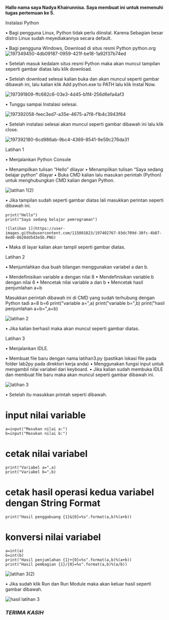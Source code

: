**Hallo nama saya Nadya Khairunnisa. Saya membuat ini untuk memenuhi tugas pertemuan ke 5.**

Instalasi Python

• Bagi pengguna Linux, Python tidak perlu diinstal. Karena Sebagian besar distro Linux sudah meyediakannya secara default.

• Bagi pengguna Windows, Download di situs resmi Python python.org 
![197349450-4db09187-0959-421f-be18-1a92f37b74ed](https://user-images.githubusercontent.com/115801823/197404080-644f9022-2e0e-4fa4-a115-c0d8df1fa01e.jpg)

• Setelah masuk kedalam situs resmi Python maka akan muncul tampilan seperti gambar diatas lalu klik download.

• Setelah download selesai kalian buka dan akan muncul seperti gambar dibawah ini, lalu kalian klik Add python.exe to PATH lalu klik Instal Now.

![197391809-ffc682c6-03e3-4d45-b1f4-256d6efa4af3](https://user-images.githubusercontent.com/115801823/197404107-5fc9fd08-7182-447e-b604-20e70702ce5d.png)


• Tunggu sampai Instalasi selesai.

![197392058-feec3ed7-a35e-4675-a7f8-f1b4c3943f64](https://user-images.githubusercontent.com/115801823/197404132-2ad1b87c-cfcb-40a8-9c5d-d859ce52246c.png)


• Setelah instalasi selesai akan muncul seperti gambar dibawah ini lalu klik close.

![197392180-6cd986ab-9bc4-4369-8541-9e59c276da31](https://user-images.githubusercontent.com/115801823/197404157-ede0d996-4b0e-4160-adb4-8c0868902e00.png)


Latihan 1

• Menjalankan Python Console

• Menampilkan tulisan “Hello” dilayar
• Menampilkan tulisan “Saya sedang belajar python” dilayar
• Buka CMD kalian lalu masukan perintah (Python) untuk menghubungkan CMD kalian dengan Python.

![latihan 1(2)](https://user-images.githubusercontent.com/115801823/197402732-80835cde-1c50-4a21-a164-c2084f6ac152.PNG)

• Jika tampilan sudah seperti gambar diatas lali masukkan perintan seperti dibawah ini.

    print("Hello")
    print("Saya sedang belajar pemrograman")
    
    ![latihan 1](https://user-images.githubusercontent.com/115801823/197402767-93dc709d-38fc-4b87-8ed0-8620dd5d3e5b.PNG)
    
• Maka di layar kalian akan tampil seperti gambar diatas.

Latihan 2

• Menjumlahkan dua buah bilangan menggunakan variabel a dan b.

• Mendefinisikan variable a dengan nilai 8
• Mendefinisikan variable b dengan nilai 6
• Mencetak nilai variable a dan b
• Mencetak hasil penjumlahan a+b

Masukkan perintah dibawah ini di CMD yang sudah terhubung dengan Python tadi
    a=8
    b=6
    print("variable a=",a)
    print("variable b=",b)
    print("hasil penjumlahan a+b=",a+b)

![latihan 2](https://user-images.githubusercontent.com/115801823/197402817-13314ea7-fd07-4e32-aad6-2e5adab25229.PNG)

• Jika kalian berhasil maka akan muncul seperti gambar diatas.

Latihan 3

• Menjalankan IDLE.

• Membuat file baru dengan nama latihan3.py (pastikan lokasi file pada folder lab2py pada direktori kerja anda)
• Menggunakan fungsi input untuk mengambil nilai variabel dari keyboard.
• Jika kalian sudah membuka IDLE dan membuat file baru maka akan muncul seperti gambar dibawah ini.

![latihan 3](https://user-images.githubusercontent.com/115801823/197402862-1319c6f1-43af-4554-83d4-b3ebc34f2640.PNG)

• Setelah itu masukkan printah seperti dibawah.

# input nilai variable
    a=input("Masukan nilai a:")
    b=input("Masukan nilai b:")

# cetak nilai variabel
    print("Variabel a=",a)
    print("Variabel b=",b)

# cetak hasil operasi kedua variabel dengan String Format
    print("Hasil penggabuang {1}&{0}=%s".format(a,b)%(a+b))

# konversi nilai variabel
    a=int(a)
    b=int(b)
    print("Hasil penjumlahan {1}+{0}=%s".format(a,b)%(a+b))
    print("Hasil pembagian {1}/{0}=%s".format(a,b)%(a/b))

![latihan 3(2)](https://user-images.githubusercontent.com/115801823/197402899-e0fdae8a-035e-4173-b0d8-c447916b2141.PNG)

• Jika sudah klik Run dan Run Module maka akan keluar hasil seperti gambar dibawah.

![hasil latihan 3](https://user-images.githubusercontent.com/115801823/197402931-1a358ff0-05b2-461c-a55b-a23b71e91273.PNG)

### *TERIMA KASIH*
